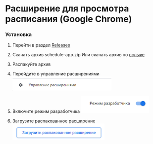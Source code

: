 # Расширение для просмотра расписания (Google Chrome)

### Установка

1. Перейти в раздел [Releases](https://github.com/TheHarald/scedule-extension/releases)
2. Скачать архив schedule-app.zip
   Или скачать архив по [сслыке](https://github.com/TheHarald/scedule-extension/releases/download/v1.0.0-beta/schedule-app.zip)

3. Распакуйте архив

4. Перейдите в управление расширениями
   ![Управление расширениями](https://github.com/TheHarald/scedule-extension/blob/master/screnshots/extesion-settings.png)
5. Включите режим разработчика
   ![Режим разработчика](https://github.com/TheHarald/scedule-extension/blob/master/screnshots/developer-mode.png)
6. Загрузите распакованное расширение
   ![Загрузка](https://github.com/TheHarald/scedule-extension/blob/master/screnshots/load.png)
